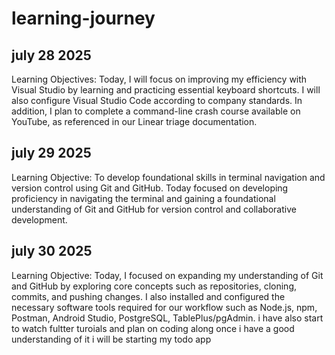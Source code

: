 # learning-journey
## july 28 2025 
Learning Objectives:
Today, I will focus on improving my efficiency with Visual Studio by learning and practicing essential keyboard shortcuts. I will also configure Visual Studio Code according to company standards. In addition, I plan to complete a command-line crash course available on YouTube, as referenced in our Linear triage documentation.
## july 29 2025
Learning Objective:
To develop foundational skills in terminal navigation and version control using Git and GitHub.
Today focused on developing proficiency in navigating the terminal and gaining a foundational understanding of Git and GitHub for version control and collaborative development.
## july 30 2025
Learning Objective:
Today, I focused on expanding my understanding of Git and GitHub by exploring core concepts such as repositories, cloning, commits, and pushing changes. I also installed and configured the necessary software tools required for our workflow such as Node.js, npm, Postman, Android Studio, PostgreSQL, TablePlus/pgAdmin. i have also start to watch fultter turoials and plan on coding along once i have a good understanding of it i will be starting my todo app 
